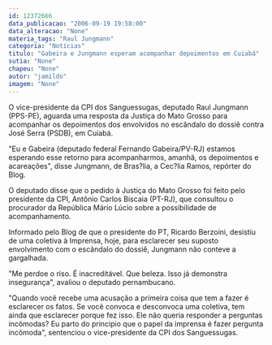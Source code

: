 ```yaml
---
id: 12372666
data_publicacao: "2006-09-19 19:58:00"
data_alteracao: "None"
materia_tags: "Raul Jungmann"
categoria: "Notícias"
titulo: "Gabeira e Jungmann esperam acompanhar depoimentos em Cuiabá"
sutia: "None"
chapeu: "None"
autor: "jamildo"
imagem: "None"
---
```

<p>O vice-presidente da CPI dos Sanguessugas, deputado Raul Jungmann (PPS-PE), aguarda uma resposta da Justi&ccedil;a do Mato Grosso para acompanhar os depoimentos dos envolvidos no esc&acirc;ndalo do dossi&ecirc; contra Jos&eacute; Serra (PSDB), em Cuiab&aacute;.</p>
<p>"Eu e Gabeira (deputado federal Fernando Gabeira/PV-RJ) estamos esperando esse retorno para acompanharmos, amanh&atilde;, os depoimentos e acarea&ccedil;&otilde;es", disse Jungmann, de Bras?lia, a Cec?lia Ramos, rep&oacute;rter do Blog.</p>
<p>O deputado disse que o pedido &agrave; Justi&ccedil;a do Mato Grosso foi feito pelo presidente da CPI, Ant&ocirc;nio Carlos Biscaia (PT-RJ), que consultou o procurador da Rep&uacute;blica M&aacute;rio L&uacute;cio sobre a possibilidade de acompanhamento.</p>
<p>Informado pelo Blog de que o presidente do PT, Ricardo Berzoini, desistiu de uma coletiva &agrave; Imprensa, hoje, para esclarecer seu suposto envolvimento com o esc&acirc;ndalo do dossi&ecirc;, Jungmann n&atilde;o conteve a gargalhada.</p>
<p>"Me perdoe o riso. &Eacute; inacredit&aacute;vel. Que beleza. Isso j&aacute; demonstra inseguran&ccedil;a", avaliou o deputado pernambucano.</p>
<p>"Quando voc&ecirc; recebe uma acusa&ccedil;&atilde;o a primeira coisa que tem a fazer &eacute; esclarecer os fatos. Se voc&ecirc; convoca e desconvoca uma coletiva, tem ainda que esclarecer porque fez isso. Ele n&atilde;o queria responder a perguntas inc&ocirc;modas? Eu parto do principio que o papel da imprensa &eacute; fazer pergunta inc&ocirc;moda", sentenciou o vice-presidente da CPI dos Sanguessugas.</p>

